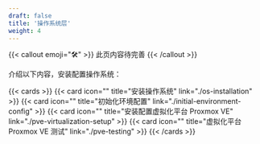 ```yaml
---
draft: false
title: '操作系统层'
weight: 4
---
```


{{< callout emoji="🛠" >}}
  此页内容待完善
{{< /callout >}}

介绍以下内容，安装配置操作系统：

{{< cards >}}
  {{< card icon="" title="安装操作系统" link="./os-installation" >}}
  {{< card icon="" title="初始化环境配置" link="./initial-environment-config" >}}
  {{< card icon="" title="安装配置虚拟化平台 Proxmox VE" link="./pve-virtualization-setup" >}}
  {{< card icon="" title="虚拟化平台 Proxmox VE 测试" link="./pve-testing" >}}
{{< /cards >}}
